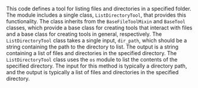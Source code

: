 This code defines a tool for listing files and directories in a specified folder. The module includes a single class, `ListDirectoryTool`, that provides this functionality. The class inherits from the `BaseFileToolMixin` and `BaseTool` classes, which provide a base class for creating tools that interact with files and a base class for creating tools in general, respectively. The `ListDirectoryTool` class takes a single input, `dir_path`, which should be a string containing the path to the directory to list. The output is a string containing a list of files and directories in the specified directory. The `ListDirectoryTool` class uses the `os` module to list the contents of the specified directory. The input for this method is typically a directory path, and the output is typically a list of files and directories in the specified directory.

